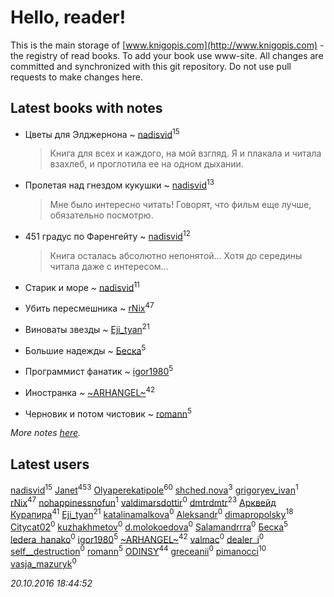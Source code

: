 # Hello, reader!
This is the main storage of [www.knigopis.com](http://www.knigopis.com) - the registry of read books.
To add your book use www-site. All changes are committed and synchronized with this git repository.
Do not use pull requests to make changes here.


## Latest books with notes
* Цветы для Элджернона ~ [nadisvid](users/113/1138852626183846-facebook)<sup>15</sup>
    > Книга для всех и каждого, на мой взгляд. Я и плакала и читала взахлеб, и проглотила ее на одном дыхании.

* Пролетая над гнездом кукушки ~ [nadisvid](users/113/1138852626183846-facebook)<sup>13</sup>
    > Мне было интересно читать! Говорят, что фильм еще лучше, обязательно посмотрю.

* 451 градус по Фаренгейту ~ [nadisvid](users/113/1138852626183846-facebook)<sup>12</sup>
    > Книга осталась абсолютно непонятой... Хотя до середины читала даже с интересом...

* Старик и море ~ [nadisvid](users/113/1138852626183846-facebook)<sup>11</sup>

* Убить пересмешника ~ [rNix](users/115/115622071-twitter)<sup>47</sup>

* Виноваты звезды ~ [Eji_tyan](users/235/2352103981-twitter)<sup>21</sup>

* Большие надежды ~ [Беска](users/157/1577468-vkontakte)<sup>5</sup>

* Программист фанатик ~ [igor1980](users/100/100003094239547-facebook)<sup>5</sup>

* Иностранка ~ [~ARHANGEL~](users/642/64251996-vkontakte)<sup>42</sup>

* Черновик и потом чистовик ~ [romann](users/102/10205442182733690-facebook)<sup>5</sup>


_More notes [here](latest_books_with_notes.md)._


## Latest users
[nadisvid](users/113/1138852626183846-facebook)<sup>15</sup> 
[Janet](users/205/20565064-vkontakte)<sup>453</sup> 
[Olyaperekatipole](users/123/1236741-vkontakte)<sup>60</sup> 
[shched.nova](users/572/57248262-vkontakte)<sup>3</sup> 
[grigoryev_ivan](users/243/243176966-vkontakte)<sup>1</sup> 
[rNix](users/115/115622071-twitter)<sup>47</sup> 
[nohappinessnofun](users/380/380085691-vkontakte)<sup>1</sup> 
[valdimarsdottir](users/364/364896871-vkontakte)<sup>0</sup> 
[dmtrdmtr](users/124/12462836-vkontakte)<sup>23</sup> 
[Арквейд Курапира](users/278/278072338-vkontakte)<sup>41</sup> 
[Eji_tyan](users/235/2352103981-twitter)<sup>21</sup> 
[katalinamalkova](users/158/15838562-vkontakte)<sup>0</sup> 
[Aleksandr](users/116/116164604589209895641-google)<sup>0</sup> 
[dimapropolsky](users/211/21138193-vkontakte)<sup>18</sup> 
[Citycat02](users/110/110026466098031422803-google)<sup>0</sup> 
[kuzhakhmetov](users/489/4899731-vkontakte)<sup>0</sup> 
[d.molokoedova](users/152/152183909-vkontakte)<sup>0</sup> 
[Salamandrrra](users/222/222677005-vkontakte)<sup>0</sup> 
[Беска](users/157/1577468-vkontakte)<sup>5</sup> 
[ledera_hanako](users/145/145516802-vkontakte)<sup>0</sup> 
[igor1980](users/100/100003094239547-facebook)<sup>5</sup> 
[~ARHANGEL~](users/642/64251996-vkontakte)<sup>42</sup> 
[valmac](users/195/195257907510440-facebook)<sup>0</sup> 
[dealer_i](users/357/357634987-vkontakte)<sup>0</sup> 
[self__destruction](users/152/152397152-vkontakte)<sup>0</sup> 
[romann](users/102/10205442182733690-facebook)<sup>5</sup> 
[ODINSY](users/100/100978570902186865324-google)<sup>44</sup> 
[greceanii](users/100/100977482311394113587-google)<sup>0</sup> 
[pimanocci](users/117/117124011531379579265-google)<sup>10</sup> 
[vasja_mazuryk](users/174/17439471-vkontakte)<sup>0</sup> 


_20.10.2016 18:44:52_
